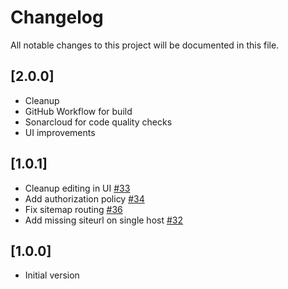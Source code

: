 # Changelog

All notable changes to this project will be documented in this file.

## [2.0.0]

- Cleanup
- GitHub Workflow for build
- Sonarcloud for code quality checks
- UI improvements

## [1.0.1]

- Cleanup editing in UI [#33](https://github.com/Geta/geta-optimizely-sitemaps/pull/33)
- Add authorization policy [#34](https://github.com/Geta/geta-optimizely-sitemaps/pull/34)
- Fix sitemap routing [#36](https://github.com/Geta/geta-optimizely-sitemaps/pull/36)
- Add missing siteurl on single host [#32](https://github.com/Geta/geta-optimizely-sitemaps/pull/32)

## [1.0.0]

- Initial version
